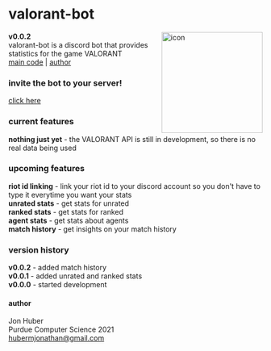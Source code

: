 # valorant-bot
**v0.0.2** <img src="https://hubermjonathan-valorant-bot.herokuapp.com/icon" align="right" alt="icon" width="200px" height="200px"></br>
valorant-bot is a discord bot that provides statistics for the game VALORANT</br>
[main code](bot.py) | [author](#author)

### invite the bot to your server!
[click here](https://discordapp.com/oauth2/authorize?client_id=717125416858550322&scope=bot)
### current features
**nothing just yet** - the VALORANT API is still in development, so there is no real data being used
### upcoming features
**riot id linking** - link your riot id to your discord account so you don't have to type it everytime you want your stats</br>
**unrated stats** - get stats for unrated</br>
**ranked stats** - get stats for ranked</br>
**agent stats** - get stats about agents</br>
**match history** - get insights on your match history</br>
### version history
**v0.0.2** - added match history</br>
**v0.0.1** - added unrated and ranked stats</br>
**v0.0.0** - started development
#### author
Jon Huber</br>
Purdue Computer Science 2021</br>
[hubermjonathan@gmail.com](mailto:hubermjonathan@gmail.com)
